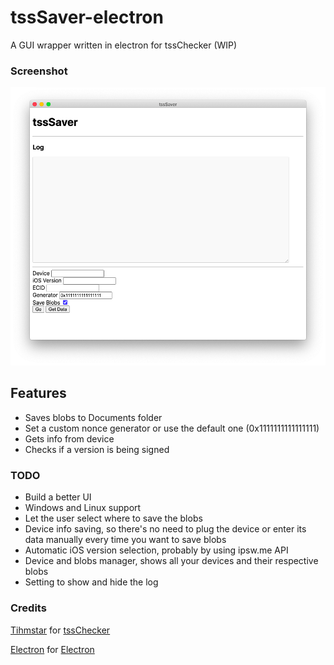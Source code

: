 # tssSaver-electron
A GUI wrapper written in electron for tssChecker (WIP)

### Screenshot
![Screenshot](.github/screenshot.png)

## Features
- Saves blobs to Documents folder
- Set a custom nonce generator or use the default one (0x1111111111111111)
- Gets info from device
- Checks if a version is being signed

### TODO
- Build a better UI
- Windows and Linux support
- Let the user select where to save the blobs
- Device info saving, so there's no need to plug the device or enter its data manually every time you want to save blobs
- Automatic iOS version selection, probably by using ipsw.me API
- Device and blobs manager, shows all your devices and their respective blobs
- Setting to show and hide the log

### Credits
[Tihmstar](https://github.com/tihmstar) for [tssChecker](https://github.com/tihmstar/tsschecker)

[Electron](https://github.com/electron) for [Electron](https://github.com/electron/electron)
